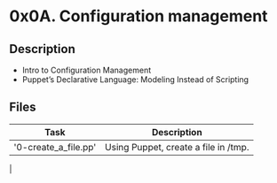# 0x0A. Configuration management

## Description
- Intro to Configuration Management
- Puppet’s Declarative Language: Modeling Instead of Scripting

## Files

| Task | Description |
| ---- | ----------- |
| '0-create_a_file.pp' | Using Puppet, create a file in /tmp. |
|
